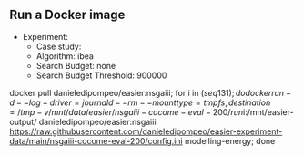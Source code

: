 
## Run a Docker image

 - Experiment: 
   - Case study: 
   - Algorithm: ibea
   - Search Budget: none
   - Search Budget Threshold: 900000

docker pull danieledipompeo/easier:nsgaiii; for i in $(seq 1 31); do docker run -d --log-driver=journald --rm --mount type=tmpfs,destination=/tmp -v /mnt/data/easier/nsgaiii-cocome-eval-200/run$i:/mnt/easier-output/ danieledipompeo/easier:nsgaiii https://raw.githubusercontent.com/danieledipompeo/easier-experiment-data/main/nsgaiii-cocome-eval-200/config.ini modelling-energy; done 

